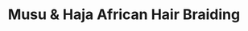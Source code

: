 ---
title: "Musu & Haja African Hair Braiding"
url: /philadelphia/musu-und-haja-african-hair-braiding/
shop: Friseur
---